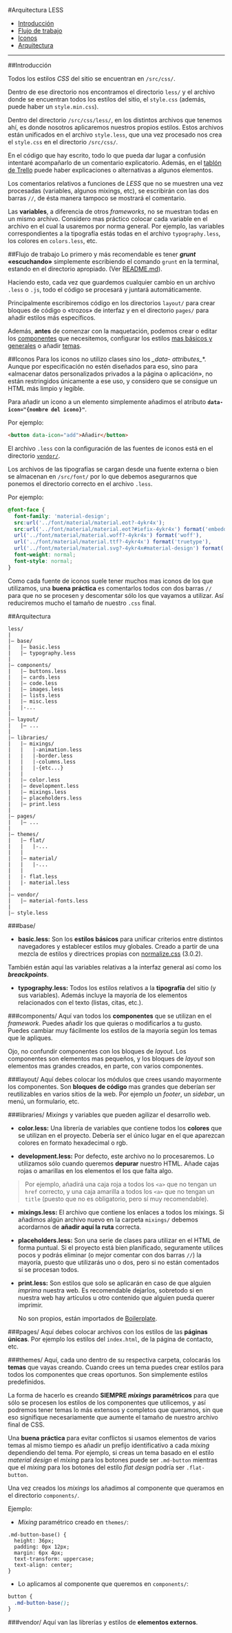 #Arquitectura LESS

* [Introducción](#introducci%C3%B3n)
* [Flujo de trabajo](#flujo-de-trabajo)
* [Iconos](#iconos)
* [Arquitectura](#arquitectura)

---

##Introducción

Todos los estilos *CSS* del sitio se encuentran en `/src/css/`.

Dentro de ese directorio nos encontramos el directorio `less/` y el archivo donde se encuentran todos los estilos del sitio, el `style.css` (además, puede haber un `style.min.css`).

Dentro del directorio `/src/css/less/`, en los distintos archivos que tenemos ahí, es donde nosotros aplicaremos nuestros propios estilos. Estos archivos están unificados en el archivo `style.less`, que una vez procesado nos crea el `style.css` en el directorio `/src/css/`.

En el código que hay escrito, todo lo que pueda dar lugar a confusión intentaré acompañarlo de un comentario explicatorio. Además, en el [tablón de Trello](https://trello.com/b/IzLg4nk4) puede haber explicaciones o alternativas a algunos elementos.

Los comentarios relativos a funciones de *LESS* que no se muestren una vez procesadas (variables, algunos mixings, etc), se escribirán con las dos barras `//`, de ésta manera tampoco se mostrará el comentario.

Las **variables**, a diferencia de otros *frameworks*, no se muestran todas en un mismo archivo. Considero mas práctico colocar cada variable en el archivo en el cual la usaremos por norma general. Por ejemplo, las variables correspondientes a la tipografía estás todas en el archivo `typography.less`, los colores en `colors.less`, etc.

##Flujo de trabajo
Lo primero y más recomendable es tener ***grunt* «escuchando»** simplemente escribiendo el comando `grunt` en la terminal, estando en el directorio apropiado. (Ver [README.md](https://github.com/barcia/bramework/blob/master/README.md)).

Haciendo esto, cada vez que guardemos cualquier cambio en un archivo `.less` o `.js`, todo el código se procesará y juntará automáticamente.

Principalmente escribiremos código en los directorios `layout/` para crear bloques de código o «trozos» de interfaz y en el directorio `pages/` para añadir estilos más específicos.

Además, **antes** de comenzar con la maquetación, podemos crear o editar los [componentes](#components) que necesitemos, configurar los estilos [mas básicos y generales](#base) o añadir [temas](#themes).


##Iconos
Para los iconos no utilizo clases sino los **_data-* attributes_**. Aunque por especificación no estén diseñados para eso, sino para «almacenar datos personalizados privados a la página o aplicación», no están restringidos únicamente a ese uso, y considero que se consigue un HTML más limpio y legible.

Para añadir un icono a un elemento simplemente añadimos el atributo **`data-icon="{nombre del icono}"`**.

Por ejemplo:

```html
<button data-icon="add">Añadir</button>
```

El archivo `.less` con la configuración de las fuentes de iconos está en el directorio [`vendor/`](#vendor).

Los archivos de las tipografías se cargan desde una fuente externa o bien se almacenan en `/src/font/` por lo que debemos asegurarnos que ponemos el directorio correcto en el archivo `.less`.

Por ejemplo:

```css
@font-face {
  font-family: 'material-design';
  src:url('../font/material/material.eot?-4ykr4x');
  src:url('../font/material/material.eot?#iefix-4ykr4x') format('embedded-opentype'),
  url('../font/material/material.woff?-4ykr4x') format('woff'),
  url('../font/material/material.ttf?-4ykr4x') format('truetype'),
  url('../font/material/material.svg?-4ykr4x#material-design') format('svg');
  font-weight: normal;
  font-style: normal;
}
```

Como cada fuente de iconos suele tener muchos mas iconos de los que utilizamos, una **buena práctica** es comentarlos todos con dos barras `//` para que no se procesen y descomentar sólo los que vayamos a utilizar. Así reduciremos mucho el tamaño de nuestro `.css` final.


##Arquitectura

```
less/
|
|– base/
|   |– basic.less
|   |– typography.less
|
|– components/
|   |– buttons.less
|   |– cards.less
|   |– code.less
|   |– images.less
|   |– lists.less
|   |– misc.less
|   |-...
|
|– layout/
|   |– ...
|
|– libraries/
|   |– mixings/
|   |   |-animation.less
|   |   |-border.less
|   |   |-columns.less
|   |   |-{etc...}
|   |
|   |– color.less
|   |– development.less
|   |– mixings.less
|   |– placeholders.less
|   |– print.less
|
|– pages/
|   |– ...
|
|– themes/
|   |– flat/
|   |   |-...
|   |
|   |– material/
|   |   |-...
|   |
|   |- flat.less
|   |- material.less
|
|– vendor/
|   |– material-fonts.less
|
|– style.less
```

###base/

  * **basic.less:**
  Son los **estilos básicos** para unificar criterios entre distintos navegadores y establecer estilos muy globales. Creado a partir de una mezcla de estilos y directrices propias con [normalize.css](http://necolas.github.io/normalize.css/) (3.0.2).

  También están aquí las variables relativas a la interfaz general así como los **_breackpoints_**.


  * **typography.less:**
  Todos los estilos relativos a la **tipografía** del sitio (y sus variables). Además incluye la mayoría de los elementos relacionados con el texto (listas, citas, etc.).


###components/
Aquí van todos los **componentes** que se utilizan en el *framework*. Puedes añadir los que quieras o modificarlos a tu gusto. Puedes cambiar muy fácilmente los estilos de la mayoría según los temas que le apliques.

Ojo, no confundir componentes con los bloques de *layout*. Los componentes son elementos mas pequeños, y los bloques de *layout* son elementos mas grandes creados, en parte, con varios componentes.

###layout/
Aquí debes colocar los módulos que crees usando mayormente los componentes. Son **bloques de código** mas grandes que deberían ser reutilizables en varios sitios de la web. Por ejemplo un *footer*, un *sidebar*, un menú, un formulario, etc.

###libraries/
*Mixings* y variables que pueden agilizar el desarrollo web.

* **color.less:**
  Una librería de variables que contiene todos los **colores** que se utilizan en el proyecto. Debería ser el único lugar en el que aparezcan colores en formato hexadecimal o rgb.


* **development.less:**
  Por defecto, este archivo no lo procesaremos. Lo utilizamos sólo cuando queremos **depurar** nuestro HTML. Añade cajas rojas o amarillas en los elementos el los que falta algo.

>  Por ejemplo, añadirá una caja roja a todos los `<a>` que no tengan un `href` correcto, y una caja amarilla a todos los `<a>` que no tengan un `title` (puesto que no es obligatorio, pero sí muy recomendable).


* **mixings.less:**
  El archivo que contiene los enlaces a todos los mixings. Si añadimos algún archivo nuevo en la carpeta `mixings/` debemos acordarnos de **añadir aquí la ruta** correcta.


* **placeholders.less:**
  Son una serie de clases para utilizar en el HTML de forma puntual. Si el proyecto está bien planificado, seguramente utilices pocos y podrás eliminar (o mejor comentar con dos barras `//`) la mayoría, puesto que utilizarás uno o dos, pero si no están comentados sí se procesan todos.

* **print.less:**
  Son estilos que solo se aplicarán en caso de que alguien *imprima* nuestra web. Es recomendable dejarlos, sobretodo si en nuestra web hay artículos u otro contenido que alguien pueda querer imprimir.

  No son propios, están importados de [Boilerplate](https://html5boilerplate.com/).

###pages/
Aquí debes colocar archivos con los estilos de las **páginas únicas**. Por ejemplo los estilos del `index.html`, de la página de contacto, etc.

###themes/
Aquí, cada uno dentro de su respectiva carpeta, colocarás los **temas** que vayas creando. Cuando crees un tema puedes crear estilos para todos los componentes que creas oportunos. Son simplemente estilos predefinidos.

La forma de hacerlo es creando **SIEMPRE _mixings_ paramétricos** para que sólo se procesen los estilos de los componentes que utilicemos, y así podremos tener temas lo más extensos y completos que queramos, sin que eso signifique necesariamente que aumente el tamaño de nuestro archivo final de CSS.

Una **buena práctica** para evitar conflictos si usamos elementos de varios temas al mismo tiempo es añadir un prefijo identificativo a cada *mixing* dependiendo del tema. Por ejemplo, si creas un tema basado en el estilo *material design* el *mixing* para los botones puede ser `.md-button` mientras que el *mixing* para los botones del estilo *flat design* podría ser `.flat-button`.

Una vez creados los *mixings* los añadimos al componente que queramos en el directorio `components/`.

Ejemplo:

* *Mixing* paramétrico creado en `themes/`:

```less
.md-button-base() {
  height: 36px;
  padding: 0px 12px;
  margin: 6px 4px;
  text-transform: uppercase;
  text-align: center;
}
```

* Lo aplicamos al componente que queremos en `components/`:

```css
button {
  .md-button-base();
}
```

###vendor/
Aquí van las librerías y estilos de **elementos externos**.